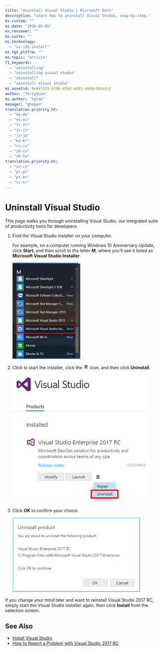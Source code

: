 ```yaml
---
title: "Uninstall Visual Studio | Microsoft Docs"
description: "Learn how to uninstall Visual Studio, step-by-step."
ms.custom: ""
ms.date: "2016-05-05"
ms.reviewer: ""
ms.suite: ""
ms.technology:
  - "vs-ide-install"
ms.tgt_pltfrm: ""
ms.topic: "article"
f1_keywords:
  - "uninstalling"
  - "uninstalling visual studio"
  - "uninstall"
  - "uninstall Visual Studio"
ms.assetid: 0e445255-b796-426d-ad93-a4d8e36da2c5
author: "TerryGLee"
ms.author: "tglee"
manager: "ghogen"
translation.priority.ht:
  - "de-de"
  - "es-es"
  - "fr-fr"
  - "it-it"
  - "ja-jp"
  - "ko-kr"
  - "ru-ru"
  - "zh-cn"
  - "zh-tw"
translation.priority.mt:
  - "cs-cz"
  - "pl-pl"
  - "pt-br"
  - "tr-tr"
---
```


# Uninstall Visual Studio
This page walks you through uninstalling Visual Studio, our integrated suite of productivity tools for developers.  

1.  Find the Visual Studio installer on your computer.  

     For example, on a computer running Windows 10 Anniversary Update, click **Start**, and then scroll to the letter **M**, where you’ll see it listed as **Microsoft Visual Studio Installer**.  

     ![00-ModifyingDev15Prev5-FindTheVisualStudioInstaller](../install/media/00-modifyingdev15prev5-findthevisualstudioinstaller.png)

2.  Click to start the installer, click the ![Details icon](media/vs2017uninstall-UninstallIcon.png) icon, and then click **Uninstall**.  

     ![Modifying Visual Studio 2017 RC; Launch or Modify](media/vs2017uninstall-ChooseUninstallFromInstaller.png "Repair or Uninstall Visual Studio 2017 RC")  

3.  Click **OK** to confirm your choice.

     ![Modifying Visual Studio 2017 RC; Launch or Modify](media/vs2017uninstall-UninstallConfirm.png "Confirm to uninstall Visual Studio 2017 RC")  

If you change your mind later and want to reinstall Visual Studio 2017 RC, simply start the Visual Studio installer again, then click **Install** from the selection screen.

## See Also  
* [Install Visual Studio](../install/install-visual-studio-2015.md)
* [How to Report a Problem with Visual Studio 2017 RC](../ide/how-to-report-a-problem-with-visual-studio-2017.md)
